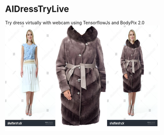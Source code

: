 # AIDressTryLive
Try dress virtually with webcam using TensorflowJs and BodyPix 2.0 
![Find shoulders and knee with BodyPix and scale the dress image](https://github.com/ozgurshn/AIDressTryLive/blob/master/images/trial2.png)
